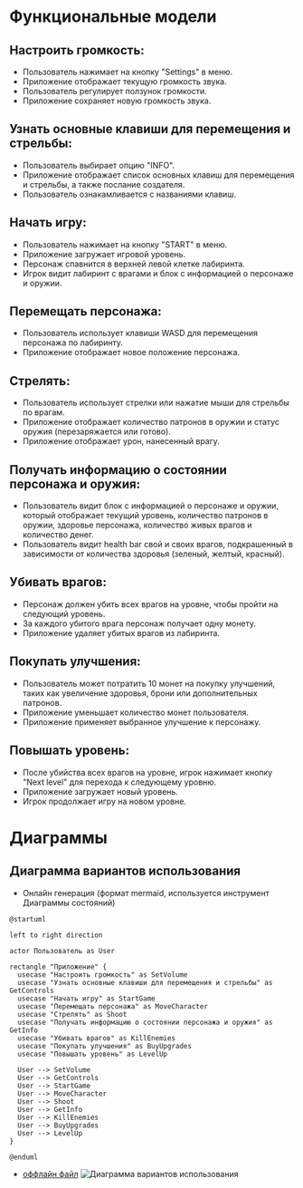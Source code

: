 # Функциональные модели

## Настроить громкость:
- Пользователь нажимает на кнопку "Settings" в меню.
- Приложение отображает текущую громкость звука.
- Пользователь регулирует ползунок громкости.
- Приложение сохраняет новую громкость звука.

## Узнать основные клавиши для перемещения и стрельбы:
- Пользователь выбирает опцию "INFO".
- Приложение отображает список основных клавиш для перемещения и стрельбы, а также послание создателя.
- Пользователь ознакамливается с названиями клавиш.

## Начать игру:
- Пользователь нажимает на кнопку "START" в меню.
- Приложение загружает игровой уровень.
- Персонаж спавнится в верхней левой клетке лабиринта.
- Игрок видит лабиринт с врагами и блок с информацией о персонаже и оружии.

## Перемещать персонажа:
- Пользователь использует клавиши WASD для перемещения персонажа по лабиринту.
- Приложение отображает новое положение персонажа.

## Стрелять:
- Пользователь использует стрелки или нажатие мыши для стрельбы по врагам.
- Приложение отображает количество патронов в оружии и статус оружия (перезаряжается или готово).
- Приложение отображает урон, нанесенный врагу.

## Получать информацию о состоянии персонажа и оружия:
- Пользователь видит блок с информацией о персонаже и оружии, который отображает текущий уровень, количество патронов в оружии, здоровье персонажа, количество живых врагов и количество денег.
- Пользователь видит health bar свой и своих врагов, подкрашенный в зависимости от количества здоровья (зеленый, желтый, красный).

## Убивать врагов:
- Персонаж должен убить всех врагов на уровне, чтобы пройти на следующий уровень.
- За каждого убитого врага персонаж получает одну монету.
- Приложение удаляет убитых врагов из лабиринта.

## Покупать улучшения:
- Пользователь может потратить 10 монет на покупку улучшений, таких как увеличение здоровья, брони или дополнительных патронов.
- Приложение уменьшает количество монет пользователя.
- Приложение применяет выбранное улучшение к персонажу.

## Повышать уровень:
- После убийства всех врагов на уровне, игрок нажимает кнопку "Next level" для перехода к следующему уровню.
- Приложение загружает новый уровень.
- Игрок продолжает игру на новом уровне.

# Диаграммы
## Диаграмма вариантов использования
* Онлайн генерация (формат mermaid, используется инструмент Диаграммы состояний)
```mermaid
@startuml

left to right direction

actor Пользователь as User

rectangle "Приложение" {
  usecase "Настроить громкость" as SetVolume
  usecase "Узнать основные клавиши для перемещения и стрельбы" as GetControls
  usecase "Начать игру" as StartGame
  usecase "Перемещать персонажа" as MoveCharacter
  usecase "Стрелять" as Shoot
  usecase "Получать информацию о состоянии персонажа и оружия" as GetInfo
  usecase "Убивать врагов" as KillEnemies
  usecase "Покупать улучшения" as BuyUpgrades
  usecase "Повышать уровень" as LevelUp

  User --> SetVolume
  User --> GetControls
  User --> StartGame
  User --> MoveCharacter
  User --> Shoot
  User --> GetInfo
  User --> KillEnemies
  User --> BuyUpgrades
  User --> LevelUp
}

@enduml
```
* [оффлайн файл](diagrams/vars_of_use.puml)
![Диаграмма вариантов использования](diagrams/vars_of_use.png)


